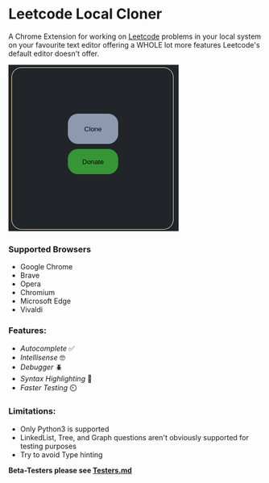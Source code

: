 # Leetcode Local Cloner

A Chrome Extension for working on [Leetcode](leetcode.com) problems in your local system on your favourite text editor offering a WHOLE lot more features Leetcode's default editor doesn't offer.  

![alt text](image.png)

### Supported Browsers
- Google Chrome 
- Brave
- Opera
- Chromium
- Microsoft Edge
- Vivaldi

### Features:
- *Autocomplete* ✅
- *Intellisense* 🤓
- *Debugger* 🪲
- *Syntax Highlighting* 🌈
- *Faster Testing* ⏲️

### Limitations: 
- Only Python3 is supported 
- LinkedList, Tree, and Graph questions aren't obviously supported for testing purposes
- Try to avoid Type hinting 

**Beta-Testers please see [Testers.md](Testers.md)**